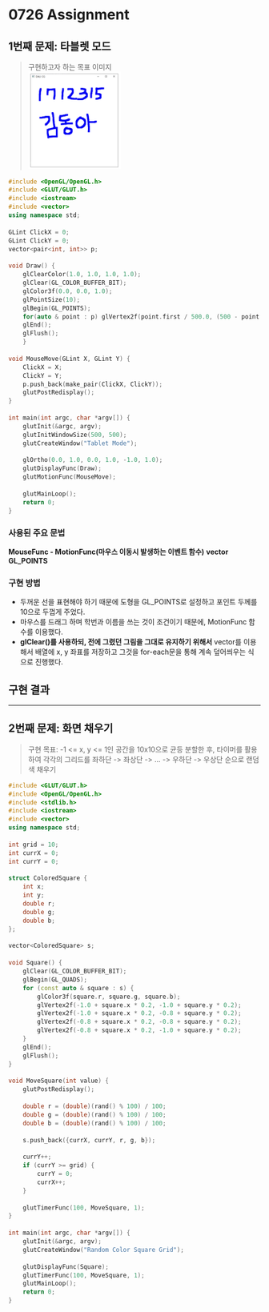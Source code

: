 # 0726 Assignment
## 1번째 문제: 타블렛 모드
> 구현하고자 하는 목표 이미지   
> <img src="/images/opengl_STUDY_assn_0726(1).jpeg" width="40%" height="40%"></img>

```C++
#include <OpenGL/OpenGL.h>
#include <GLUT/GLUT.h>
#include <iostream>
#include <vector>
using namespace std;

GLint ClickX = 0;
GLint ClickY = 0;
vector<pair<int, int>> p;

void Draw() {
    glClearColor(1.0, 1.0, 1.0, 1.0);
    glClear(GL_COLOR_BUFFER_BIT);
    glColor3f(0.0, 0.0, 1.0);
    glPointSize(10);
    glBegin(GL_POINTS);
    for(auto & point : p) glVertex2f(point.first / 500.0, (500 - point.second) / 500.0);
    glEnd();
    glFlush();
    }

void MouseMove(GLint X, GLint Y) {
    ClickX = X;
    ClickY = Y;
    p.push_back(make_pair(ClickX, ClickY));
    glutPostRedisplay();
}

int main(int argc, char *argv[]) {
    glutInit(&argc, argv);
    glutInitWindowSize(500, 500);
    glutCreateWindow("Tablet Mode");
    
    glOrtho(0.0, 1.0, 0.0, 1.0, -1.0, 1.0);
    glutDisplayFunc(Draw);
    glutMotionFunc(MouseMove);
    
    glutMainLoop();
    return 0;
}
```
### 사용된 주요 문법
**MouseFunc - MotionFunc(마우스 이동시 발생하는 이벤트 함수)**
**vector**
**GL_POINTS**
   
### 구현 방법
* 두꺼운 선을 표현해야 하기 때문에 도형을 GL_POINTS로 설정하고 포인트 두께를 10으로 두껍게 주었다.
* 마우스를 드래그 하며 학번과 이름을 쓰는 것이 조건이기 때문에, MotionFunc 함수를 이용했다.
* **glClear()를 사용하되, 전에 그렸던 그림을 그대로 유지하기 위해서** vector를 이용해서 배열에 x, y 좌표를 저장하고 그것을 for-each문을 통해 계속 덮어씌우는 식으로 진행했다.

## 구현 결과

***

## 2번째 문제: 화면 채우기
> 구현 목표:
> -1 <= x, y <= 1인 공간을 10x10으로 균등 분할한 후, 타이머를 활용하여 각각의 그리드를 좌하단 -> 좌상단 -> ... -> 우하단 -> 우상단 순으로 랜덤 색 채우기

```C++
#include <GLUT/GLUT.h>
#include <OpenGL/OpenGL.h>
#include <stdlib.h>
#include <iostream>
#include <vector>
using namespace std;

int grid = 10;
int currX = 0;
int currY = 0;

struct ColoredSquare {
    int x;
    int y;
    double r;
    double g;
    double b;
};

vector<ColoredSquare> s;

void Square() {
    glClear(GL_COLOR_BUFFER_BIT);
    glBegin(GL_QUADS);
    for (const auto & square : s) {
        glColor3f(square.r, square.g, square.b);
        glVertex2f(-1.0 + square.x * 0.2, -1.0 + square.y * 0.2);
        glVertex2f(-1.0 + square.x * 0.2, -0.8 + square.y * 0.2);
        glVertex2f(-0.8 + square.x * 0.2, -0.8 + square.y * 0.2);
        glVertex2f(-0.8 + square.x * 0.2, -1.0 + square.y * 0.2);
    }
    glEnd();
    glFlush();
}

void MoveSquare(int value) {
    glutPostRedisplay();

    double r = (double)(rand() % 100) / 100;
    double g = (double)(rand() % 100) / 100;
    double b = (double)(rand() % 100) / 100;

    s.push_back({currX, currY, r, g, b});

    currY++;
    if (currY >= grid) {
        currY = 0;
        currX++;
    }

    glutTimerFunc(100, MoveSquare, 1);
}

int main(int argc, char *argv[]) {
    glutInit(&argc, argv);
    glutCreateWindow("Random Color Square Grid");

    glutDisplayFunc(Square);
    glutTimerFunc(100, MoveSquare, 1);
    glutMainLoop();
    return 0;
}
```
